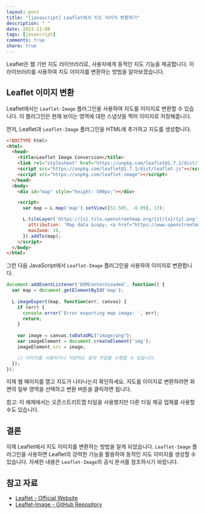 ```yaml
---
layout: post
title: "[javascript] Leaflet에서 지도 이미지 변환하기"
description: " "
date: 2023-11-08
tags: [javascript]
comments: true
share: true
---
```


Leaflet은 웹 기반 지도 라이브러리로, 사용자에게 동적인 지도 기능을 제공합니다. 이 라이브러리를 사용하여 지도 이미지를 변환하는 방법을 알아보겠습니다. 

## Leaflet 이미지 변환

Leaflet에서는 `Leaflet-Image` 플러그인을 사용하여 지도를 이미지로 변환할 수 있습니다. 이 플러그인은 현재 보이는 영역에 대한 스냅샷을 찍어 이미지로 저장해줍니다. 

먼저, Leaflet과 `Leaflet-Image` 플러그인을 HTML에 추가하고 지도를 생성합니다. 

```html
<!DOCTYPE html>
<html>
  <head>
    <title>Leaflet Image Conversion</title>
    <link rel="stylesheet" href="https://unpkg.com/leaflet@1.7.1/dist/leaflet.css" />
    <script src="https://unpkg.com/leaflet@1.7.1/dist/leaflet.js"></script>
    <script src="https://unpkg.com/leaflet-image"></script>
  </head>
  <body>
    <div id="map" style="height: 500px;"></div>

    <script>
      var map = L.map('map').setView([51.505, -0.09], 13);

      L.tileLayer('https://{s}.tile.openstreetmap.org/{z}/{x}/{y}.png', {
        attribution: 'Map data &copy; <a href="https://www.openstreetmap.org/">OpenStreetMap</a> contributors',
        maxZoom: 18,
      }).addTo(map);
    </script>
  </body>
</html>
```

그런 다음 JavaScript에서 `Leaflet-Image` 플러그인을 사용하여 이미지로 변환합니다.

```javascript
document.addEventListener('DOMContentLoaded', function() {
  var map = document.getElementById('map');
  
  L.imageExport(map, function(err, canvas) {
    if (err) {
      console.error('Error exporting map image: ', err);
      return;
    }
    
    var image = canvas.toDataURL("image/png");
    var imageElement = document.createElement('img');
    imageElement.src = image;

    // 이미지를 사용하거나 저장하는 등의 작업을 수행할 수 있습니다.
  });
});
```

이제 웹 페이지를 열고 지도가 나타나는지 확인하세요. 지도를 이미지로 변환하려면 화면의 일부 영역을 선택하고 변환 버튼을 클릭하면 됩니다. 

참고: 이 예제에서는 오픈스트리트맵 타일을 사용했지만 다른 타일 제공 업체를 사용할 수도 있습니다. 

## 결론

이제 Leaflet에서 지도 이미지를 변환하는 방법을 알게 되었습니다. `Leaflet-Image` 플러그인을 사용하면 Leaflet의 강력한 기능을 활용하여 동적인 지도 이미지를 생성할 수 있습니다. 자세한 내용은 `Leaflet-Image`의 공식 문서를 참조하시기 바랍니다. 

## 참고 자료
- [Leaflet - Official Website](https://leafletjs.com/)
- [Leaflet-Image - GitHub Repository](https://github.com/mapbox/leaflet-image)